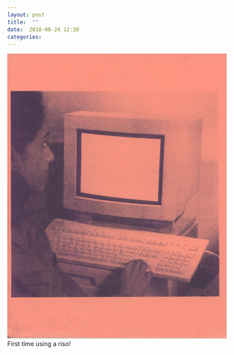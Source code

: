 ```yaml
---
layout: post
title:  ""
date:  2018-08-24 12:30
categories: 
---
```


![First riso print!](/img/blog/2018-08/08-24.jpg)
First time using a riso!
